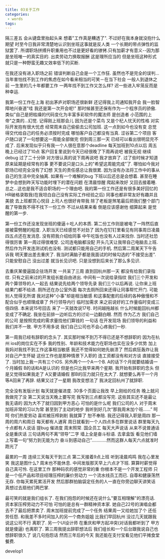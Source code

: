 ```yaml
---
title: 03关于工作
categories:
 - words
tags:
---
```

隔三差五 会从键盘里抬起头来 想着"工作真是糟透了". 不过好在我本身就没抱什么期望  时至今日我非常清楚地认识到坐班这事就是反人类 一个长期的带点弹性的监狱罢了. 所谓职场拼搏升职重用也不过是更好看的镣铐.只有加薪才有意义--因为那是坐班唯一的真实目的.  出卖劳动力换取报酬 这是理所应当的 但是坐班这种形式 就只是一种野蛮无趣又效率低下的买断. 

在我还没有进入职场之前 错误判断自己会是一个工作狂. 虽然也不是完全的误判...当年害怕找不到工作的焦虑在如今看来相当的可笑－在当下社会 一般人到退休之前 一生里的几十年都要工作 一两年找不到工作又怎么样? 迟一些进入牢笼反而是种幸运. 

我第一份工作在上海 初出茅庐对职场还很新鲜 还记得我上司通知我开会 我一脸智障地兴奋道"哇 我还是第一次开会呢!"  那时候甚至还保有作为一个程序员的骄傲. 类似"自己是把枯燥的代码变化为丰富多彩软件的魔法师 是创造者 小范围的上帝"之类的...幻觉. 记得刚上班那会儿 因为还是个菜鸟 又是个杞人忧天的性格 对实际开发抱有很大忧虑 经常周末自己偷偷去公司加班. 这一点到如今也没有变 总觉得交代给自己的任务必须按时完成 哪怕客户自己都没有当真. 涩谷第二个项目 客户随口说了一句想要这一周能全部做完 但到周三那一天 已经可以看出很明显完不成了. 后来发现似乎只有我一个人很在意那个deadline 每天加班到10点以后 周五晚上已经过了10点 客户回复里说到今天已经很晚了下周再说吧 被我无视 继续debug 过了二十分钟 对方很认真的说下周再说吧 我才放弃了. 过了些时候才知道原来延期是经常有的事 更不要说只是口头上的"希望这周能完成"了. 哪怕如今我对职场已经完全没有了幻想 天生的责任感总让我很累. 因为没有办法将工作中的事从自己的生活中完全抽离. 如果有一个难解的bug 下班以后还总是会想着. 甚至在睡梦中会想到昨天写功能时埋下的潜在问题 在清晨惊醒 爬起来改好 又回去接着睡. 总之...这也是我不适合职场的一个理由吧. 我的第一份工作还是有很多美好回忆的 HR破格录取我(在我坦白自己没有实际工作经验之后) 同事也都非常友好有趣并且美貌 去上班都赏心悦目 上司人也很好肯带我 除了老板是煞笔最后把我们整个部门裁了导致我不得不找下一份工作 不过从结果来看 倒是应该感谢他 细算起来 是觉醒的第一步.

第一份工作还没发现坐班的傻逼＋吃人的本质. 第二份工作则是被电了一阵然后直接被雷劈醒的程度. 入职当天已经感觉不对劲了 因为在钉钉里看见有同事周日凌晨四五点还在发消息. 没有把我介绍给同事 中午吃饭也没有人过来找你. 当时还社恐得很厉害 第一周过得很难受. 公司连电脑都没配 开头几天让我带自己电脑去上班. 然后作为开发连测试机也没有. 测试都只能用自己的手机.  然后第二周某天下午告诉我 明天要出差去重庆了. 我当时满脑子都是我面试的时候勾选的"不接受出差". 只能安慰自己 没出过差 就当长见识吧. 只是没想到后来长了那么多见识. 

去重庆某傻逼国企驻场开发 一共呆了三周 直到回杭州那一天 都没有给我们录指纹. 只有之前来过的开发组长能自由进出. 中间有一次说给录指纹 我们三个开发和两个算领导的人一起去 结果说先给两个领导先录 我们三个以后再说. 让你来上班 结果门都不给进.  厕所还在办公室外面 每次去厕所回来还得让同事帮忙开门. 可能别人觉得无所谓 我对这种"小事"却是相当敏感 和这事配套的后续的各种傲慢和不配合似乎也顺理成章了 外行领导内行 临时加需求 来之前说好的工作量临时变成三倍四倍. 本来说15号回去 来了一天就改说17号. 时间越拖越长 什么时候能回杭州都变成了不确定. 我坐在前排一边听后方的讨论一边翻白眼. 然而 作为乙方 我们自己的公司 是按照完成的需求量找他们算钱的 一句话 在开发现场 我们领导的利益和我们并不一致. 甲方不用多说 我们自己公司也不会心疼我们一秒. 

第一周我已经有辞职的念头了. 其实那时候不到万不得已还是不想辞职的 因为在杭州 ios的岗位实在不多 我的性别、年龄和技术能力在职场也实在没多少优势 加上我妈对我找不到工作这事相当敏感 我还不觉得如何她先崩溃了 然后疯狂轰炸让我对自己产生怀疑 这份工作也是那种情景下入职的 连工资都没有和对方谈 直接接受了. 当时加上我一共有三个iOS. 另外两个一个A一个B. A的话下个月就要结婚请一个月婚假 B的话和A是认识的 但是也只比我早来两个星期. 我开始有辞职的念头 但是又觉得如果我走了 A又要请婚假 那B的压力就只在太大了. 就想要么再干一个月等A回来了再辞. 结果又过了一星期 我改变想法了 我决定回杭州了就辞职. 

完全没有发版计划 每天就是催进度. 30多个页面让我改 早上刚给的任务 晚上就问我做完了没 第二天说当天晚上要写完 我写到三点都没写完. 这些其实还不是最让我无语的 因为大不了就归因到甲方恶心 可怕的是什么呢 我们公司的人 对于周末加班非常的习以为常 甚至到了主动的地步 我听到好几次“那我周末加个班……” 呵呵 你们热爱劳动 喜欢被压榨剥削 我就算了 恕不奉陪. 我还记得我入职是周四 那一周的周六和周日 每天都有人通宵 周日就看到一个人四点多在群里说话 群里每天九十点都有人说话 提bug 催进度 周末照常. 国企员工 每天大声说话 从来不说普通话 全是重庆话 三句话两句不离“领导”二字 墙上全是奋斗标语. 去拿盒饭 看见他们墙上写着一句“努力到无能为力 奋斗到感动自己”…………然而这群人每天六点就准时跑光了 

最累的一周 连续三天每天干到三点 第二天接着9点上班 听到凌晨鸡鸣 我在心里发笑 我这是图什么? 周末也不能休息. 中间发版那天早上六点才下班. 算算时薪觉得自己真可怜. 在这里工作 那种码农的感觉非常的重 你根本不是一个开发工程师 只是一个任产品和项目经理压榨的廉价劳动力 一个流水线员工而已. 自尊和健康荡然无存. 你每天累死累活开发 然后那群拍脑袋定任务的人一直在你旁边聊天讲笑话 真想过去扇他们两巴掌. 

最可笑的就是我们组长了. 在我们抱怨的时候还在说什么"要互相理解"的漂亮话. 资本家压榨劳动力不可怕 可怕的是总有一群精神资本家. 她自己22号的演唱会都去不了最后把票卖了. 周末加班提前完成了一个任务 结果周一又给她加了个 还任劳任怨.  和我差不多时间加入的另一个商务姐姐 比我们早回杭州 没过几天就跟我说这公司不行 离职了. 另一个UI设计师 在重庆和甲方起冲突(对话我都听到了 甲方就是傻逼) 也离职了.  第三周我提出辞职想法后 我们组长和一个后台跟我说自己也想辞职很久了 说几句抱怨话 然而三年后的今天 我还能在支付宝看见他们平摊食堂餐费.  

develop1
